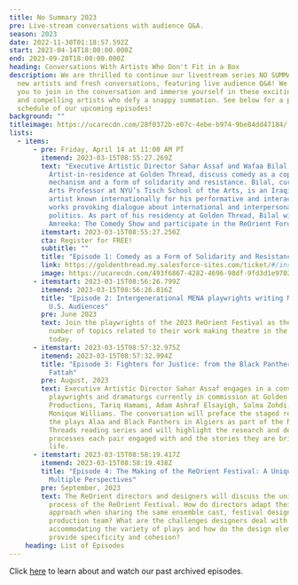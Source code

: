 ```yaml
---
title: No Summary 2023
pre: Live-stream conversations with audience Q&A.
season: 2023
date: 2022-11-30T01:18:57.592Z
start: 2023-04-14T18:00:00.000Z
end: 2023-09-20T18:00:00.000Z
heading: Conversations With Artists Who Don't Fit in a Box
description: We are thrilled to continue our livestream series NO SUMMARY with
  new artists and fresh conversations, featuring live audience Q&A! We invite
  you to join in the conversation and immerse yourself in these exciting topics
  and compelling artists who defy a snappy summation. See below for a preview
  schedule of our upcoming episodes!
background: ""
titleimage: https://ucarecdn.com/28f0372b-e07c-4ebe-b974-9be84dd47184/
lists:
  - items:
      - pre: Friday, April 14 at 11:00 AM PT
        itemend: 2023-03-15T08:55:27.269Z
        text: "Executive Artistic Director Sahar Assaf and Wafaa Bilal, 2023
          Artist-in-residence at Golden Thread, discuss comedy as a coping
          mechanism and a form of solidarity and resistance. Bilal, currently an
          Arts Professor at NYU’s Tisch School of the Arts, is an Iraqi-born
          artist known internationally for his performative and interactive
          works provoking dialogue about international and interpersonal
          politics. As part of his residency at Golden Thread, Bilal will curate
          Amreeka: The Comedy Show and participate in the ReOrient Forum."
        itemstart: 2023-03-15T08:55:27.250Z
        cta: Register for FREE!
        subtitle: ""
        title: "Episode 1: Comedy as a Form of Solidarity and Resistance"
        link: https://goldenthread.my.salesforce-sites.com/ticket/#/instances/a0F3Z00000yoKSZUA2
        image: https://ucarecdn.com/493f6867-4282-4696-98df-9fd3d1e97027/
      - itemstart: 2023-03-15T08:56:26.799Z
        itemend: 2023-03-15T08:56:26.816Z
        title: "Episode 2: Intergenerational MENA playwrights writing MENA stories to
          U.S. Audiences"
        pre: June 2023
        text: Join the playwrights of the 2023 ReOrient Festival as they discuss a
          number of topics related to their work making theatre in the U.S.
          today.
      - itemstart: 2023-03-15T08:57:32.975Z
        itemend: 2023-03-15T08:57:32.994Z
        title: "Episode 3: Fighters for Justice: from the Black Panthers to Alaa Abdel
          Fattah"
        pre: August, 2023
        text: Executive Artistic Director Sahar Assaf engages in a conversation with
          playwrights and dramaturgs currently in commission at Golden Thread
          Productions, Tariq Hamami, Adam Ashraf Elsayigh, Salma Zohdi, and Dawn
          Monique Williams. The conversation will preface the staged readings of
          the plays Alaa and Black Panthers in Algiers as part of the New
          Threads reading series and will highlight the research and development
          processes each pair engaged with and the stories they are bringing to
          life.
      - itemstart: 2023-03-15T08:58:19.417Z
        itemend: 2023-03-15T08:58:19.438Z
        title: "Episode 4: The Making of the ReOrient Festival: A Unique Process and
          Multiple Perspectives"
        pre: September, 2023
        text: The ReOrient directors and designers will discuss the unique production
          process of the ReOrient Festival. How do directors adapt their
          approach when sharing the same ensemble cast, festival designers, and
          production team? What are the challenges designers deal with when
          accommodating the variety of plays and how do the design elements
          provide specificity and cohesion?
    heading: List of Episodes
---
```

Click [here](https://goldenthread.org/productions/) to learn about and watch our past archived episodes.